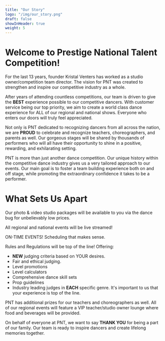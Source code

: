 ```yaml
---
title: "Our Story"
logo: "/img/our_story.png"
draft: false
showInHeader: true
weight: 5
---
```


# Welcome to Prestige National Talent Competition!
 
For the last 13 years, founder Kristal Venters has worked as a studio owner/competition team director. The vision for PNT was created to strengthen and inspire our competitive industry as a whole. 

After years of attending countless competitions, our team is driven to give the **BEST** experience possible to our competitive dancers. With customer service being our top priority, we aim to create a world class dance experience for ALL of our regional and national shows. Everyone who enters our doors will truly feel appreciated. 

Not only is PNT dedicated to recognizing dancers from all across the nation, we are **PROUD** to celebrate and recognize teachers, choreographers, and parents as well. Our gorgeous stages will be shared by thousands of performers who will all have their opportunity to shine in a positive, rewarding, and exhilarating setting. 

PNT is more than just another dance competition. Our unique history within the competitive dance industry gives us a very tailored approach to our events. Our main goal is to foster a team building experience both on and off stage, while promoting the extraordinary confidence it takes to be a performer.


# What Sets Us Apart

Our photo & video studio packages will be available to you via the dance bug for unbelievably low prices. 

All regional and national events will be live streamed!

ON-TIME EVENTS! Scheduling that makes sense.

Rules and Regulations will be top of the line! Offering:
* **NEW** judging criteria based on YOUR desires.
* Fair and ethical judging.
* Level promotions
* Level calculators
* Comprehensive dance skill sets
* Prop guidelines
* Industry leading judges in **EACH** specific genre. It's important to us that your experience is top of the line.

PNT has additional prizes for our teachers and choreographers as well. All of our regional events will feature a VIP teacher/studio owner lounge where food and beverages will be provided. 

On behalf of everyone at PNT, we want to say **THANK YOU** for being a part of our family. Our team is ready to inspire dancers and create lifelong memories together.